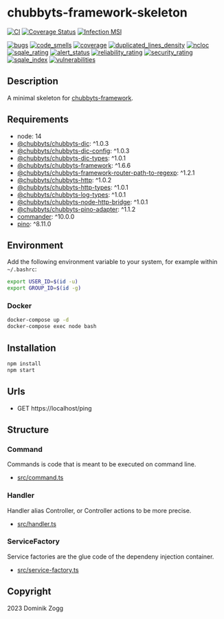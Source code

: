 # chubbyts-framework-skeleton

[![CI](https://github.com/chubbyts/chubbyts-framework-skeleton/workflows/CI/badge.svg?branch=master)](https://github.com/chubbyts/chubbyts-framework-skeleton/actions?query=workflow%3ACI)
[![Coverage Status](https://coveralls.io/repos/github/chubbyts/chubbyts-framework-skeleton/badge.svg?branch=master)](https://coveralls.io/github/chubbyts/chubbyts-framework-skeleton?branch=master)
[![Infection MSI](https://badge.stryker-mutator.io/github.com/chubbyts/chubbyts-framework-skeleton/master)](https://dashboard.stryker-mutator.io/reports/github.com/chubbyts/chubbyts-framework-skeleton/master)

[![bugs](https://sonarcloud.io/api/project_badges/measure?project=chubbyts_chubbyts-framework-skeleton&metric=bugs)](https://sonarcloud.io/dashboard?id=chubbyts_chubbyts-framework-skeleton)
[![code_smells](https://sonarcloud.io/api/project_badges/measure?project=chubbyts_chubbyts-framework-skeleton&metric=code_smells)](https://sonarcloud.io/dashboard?id=chubbyts_chubbyts-framework-skeleton)
[![coverage](https://sonarcloud.io/api/project_badges/measure?project=chubbyts_chubbyts-framework-skeleton&metric=coverage)](https://sonarcloud.io/dashboard?id=chubbyts_chubbyts-framework-skeleton)
[![duplicated_lines_density](https://sonarcloud.io/api/project_badges/measure?project=chubbyts_chubbyts-framework-skeleton&metric=duplicated_lines_density)](https://sonarcloud.io/dashboard?id=chubbyts_chubbyts-framework-skeleton)
[![ncloc](https://sonarcloud.io/api/project_badges/measure?project=chubbyts_chubbyts-framework-skeleton&metric=ncloc)](https://sonarcloud.io/dashboard?id=chubbyts_chubbyts-framework-skeleton)
[![sqale_rating](https://sonarcloud.io/api/project_badges/measure?project=chubbyts_chubbyts-framework-skeleton&metric=sqale_rating)](https://sonarcloud.io/dashboard?id=chubbyts_chubbyts-framework-skeleton)
[![alert_status](https://sonarcloud.io/api/project_badges/measure?project=chubbyts_chubbyts-framework-skeleton&metric=alert_status)](https://sonarcloud.io/dashboard?id=chubbyts_chubbyts-framework-skeleton)
[![reliability_rating](https://sonarcloud.io/api/project_badges/measure?project=chubbyts_chubbyts-framework-skeleton&metric=reliability_rating)](https://sonarcloud.io/dashboard?id=chubbyts_chubbyts-framework-skeleton)
[![security_rating](https://sonarcloud.io/api/project_badges/measure?project=chubbyts_chubbyts-framework-skeleton&metric=security_rating)](https://sonarcloud.io/dashboard?id=chubbyts_chubbyts-framework-skeleton)
[![sqale_index](https://sonarcloud.io/api/project_badges/measure?project=chubbyts_chubbyts-framework-skeleton&metric=sqale_index)](https://sonarcloud.io/dashboard?id=chubbyts_chubbyts-framework-skeleton)
[![vulnerabilities](https://sonarcloud.io/api/project_badges/measure?project=chubbyts_chubbyts-framework-skeleton&metric=vulnerabilities)](https://sonarcloud.io/dashboard?id=chubbyts_chubbyts-framework-skeleton)

## Description

A minimal skeleton for [chubbyts-framework][5].

## Requirements

 * node: 14
 * [@chubbyts/chubbyts-dic][2]: ^1.0.3
 * [@chubbyts/chubbyts-dic-config][3]: ^1.0.3
 * [@chubbyts/chubbyts-dic-types][4]: ^1.0.1
 * [@chubbyts/chubbyts-framework][5]: ^1.6.6
 * [@chubbyts/chubbyts-framework-router-path-to-regexp][6]: ^1.2.1
 * [@chubbyts/chubbyts-http][7]: ^1.0.2
 * [@chubbyts/chubbyts-http-types][8]: ^1.0.1
 * [@chubbyts/chubbyts-log-types][9]: ^1.0.1
 * [@chubbyts/chubbyts-node-http-bridge][10]: ^1.0.1
 * [@chubbyts/chubbyts-pino-adapter][11]: ^1.1.2
 * [commander][12]: ^10.0.0
 * [pino][13]: ^8.11.0

## Environment

Add the following environment variable to your system, for example within `~/.bashrc`:

```sh
export USER_ID=$(id -u)
export GROUP_ID=$(id -g)
```

### Docker

```sh
docker-compose up -d
docker-compose exec node bash
```

## Installation

```sh
npm install
npm start
```

## Urls

* GET https://localhost/ping

## Structure

### Command

Commands is code that is meant to be executed on command line.

 * [src/command.ts][20]

### Handler

Handler alias Controller, or Controller actions to be more precise.

 * [src/handler.ts][21]

### ServiceFactory

Service factories are the glue code of the dependeny injection container.

 * [src/service-factory.ts][22]

## Copyright

2023 Dominik Zogg

[1]: https://www.npmjs.com/package/@chubbyts/chubbyts-framework-skeleton
[2]: https://www.npmjs.com/package/@chubbyts/chubbyts-dic
[3]: https://www.npmjs.com/package/@chubbyts/chubbyts-dic-config
[4]: https://www.npmjs.com/package/@chubbyts/chubbyts-dic-types
[5]: https://www.npmjs.com/package/@chubbyts/chubbyts-framework
[6]: https://www.npmjs.com/package/@chubbyts/chubbyts-framework-router-path-to-regexp
[7]: https://www.npmjs.com/package/@chubbyts/chubbyts-http
[8]: https://www.npmjs.com/package/@chubbyts/chubbyts-http-types
[9]: https://www.npmjs.com/package/@chubbyts/chubbyts-log-types
[10]: https://www.npmjs.com/package/@chubbyts/chubbyts-node-http-bridge
[11]: https://www.npmjs.com/package/@chubbyts/chubbyts-pino-adapter
[12]: https://www.npmjs.com/package/commander
[13]: https://www.npmjs.com/package/pino

[20]: src/command.ts
[21]: src/handler.ts
[22]: src/service-factory.ts

